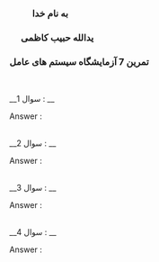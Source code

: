 ### &emsp; &emsp; به نام خدا ###
### &emsp; یدالله حبیب کاظمی ###
### تمرین 7 آزمایشگاه سیستم های عامل ###
<br>

__سوال 1 : __

Answer :
<br><br>

__سوال 2 : __

Answer :
<br><br>

__سوال 3 : __

Answer :
<br><br>

__سوال 4 : __

Answer :
